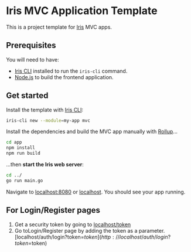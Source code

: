 # Iris MVC Application Template

This is a project template for [Iris](https://iris-go.com) MVC apps.

## Prerequisites

You will need to have:

- [Iris CLI](https://github.com/kataras/iris-cli) installed to run the `iris-cli` command.
- [Node.js](https://nodejs.org) to build the frontend application.

## Get started

Install the template with [Iris CLI](https://github.com/kataras/iris-cli):

```sh
iris-cli new --module=my-app mvc
```

Install the dependencies and build the MVC app manually with [Rollup](https://rollupjs.org)...

```sh
cd app
npm install
npm run build
```

...then **start the Iris web server**:

```sh
cd ../
go run main.go
```

Navigate to [localhost:8080](http://localhost:8080) or [localhost](http://localhost). You should see your app running.


## For Login/Register pages
1. Get a security token by going to [localhost/token](http://localhost/token)
2. Go toLogin/Register page by adding the token as a parameter. [localhost/auth/login?token=$token](http://localhost/auth/login?token=$token)
